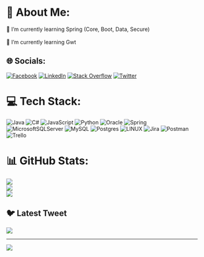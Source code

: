 # 💫 About Me:
🌱 I’m currently learning Spring (Core, Boot, Data, Secure)<br><br>🌱 I’m currently learning Gwt<br>


## 🌐 Socials:
[![Facebook](https://img.shields.io/badge/Facebook-%231877F2.svg?logo=Facebook&logoColor=white)](https://facebook.com/) [![LinkedIn](https://img.shields.io/badge/LinkedIn-%230077B5.svg?logo=linkedin&logoColor=white)](https://linkedin.com/in/https://www.linkedin.com/in/ali-rad-61a83b274) [![Stack Overflow](https://img.shields.io/badge/-Stackoverflow-FE7A16?logo=stack-overflow&logoColor=white)](https://stackoverflow.com/users/user:20710845) [![Twitter](https://img.shields.io/badge/Twitter-%231DA1F2.svg?logo=Twitter&logoColor=white)](https://twitter.com/alixr77ad) 

# 💻 Tech Stack:
![Java](https://img.shields.io/badge/java-%23ED8B00.svg?style=for-the-badge&logo=java&logoColor=white) ![C#](https://img.shields.io/badge/c%23-%23239120.svg?style=for-the-badge&logo=c-sharp&logoColor=white) ![JavaScript](https://img.shields.io/badge/javascript-%23323330.svg?style=for-the-badge&logo=javascript&logoColor=%23F7DF1E) ![Python](https://img.shields.io/badge/python-3670A0?style=for-the-badge&logo=python&logoColor=ffdd54) ![Oracle](https://img.shields.io/badge/Oracle-F80000?style=for-the-badge&logo=oracle&logoColor=white) ![Spring](https://img.shields.io/badge/spring-%236DB33F.svg?style=for-the-badge&logo=spring&logoColor=white) ![MicrosoftSQLServer](https://img.shields.io/badge/Microsoft%20SQL%20Sever-CC2927?style=for-the-badge&logo=microsoft%20sql%20server&logoColor=white) ![MySQL](https://img.shields.io/badge/mysql-%2300f.svg?style=for-the-badge&logo=mysql&logoColor=white) ![Postgres](https://img.shields.io/badge/postgres-%23316192.svg?style=for-the-badge&logo=postgresql&logoColor=white) ![LINUX](https://img.shields.io/badge/Linux-FCC624?style=for-the-badge&logo=linux&logoColor=black) ![Jira](https://img.shields.io/badge/jira-%230A0FFF.svg?style=for-the-badge&logo=jira&logoColor=white) ![Postman](https://img.shields.io/badge/Postman-FF6C37?style=for-the-badge&logo=postman&logoColor=white) ![Trello](https://img.shields.io/badge/Trello-%23026AA7.svg?style=for-the-badge&logo=Trello&logoColor=white)
# 📊 GitHub Stats:
![](https://github-readme-stats.vercel.app/api?username=aliirad&theme=merko&hide_border=false&include_all_commits=true&count_private=false)<br/>
![](https://github-readme-streak-stats.herokuapp.com/?user=aliirad&theme=merko&hide_border=false)<br/>
![](https://github-readme-stats.vercel.app/api/top-langs/?username=aliirad&theme=merko&hide_border=false&include_all_commits=true&count_private=false&layout=compact)

## 🐦 Latest Tweet
[![](https://gtce.itsvg.in/api?username=alixr77ad)](https://github.com/VishwaGauravIn/github-twitter-card-embed)

---
[![](https://visitcount.itsvg.in/api?id=aliirad&icon=0&color=7)](https://visitcount.itsvg.in)

<!-- Proudly created with GPRM ( https://gprm.itsvg.in ) -->

